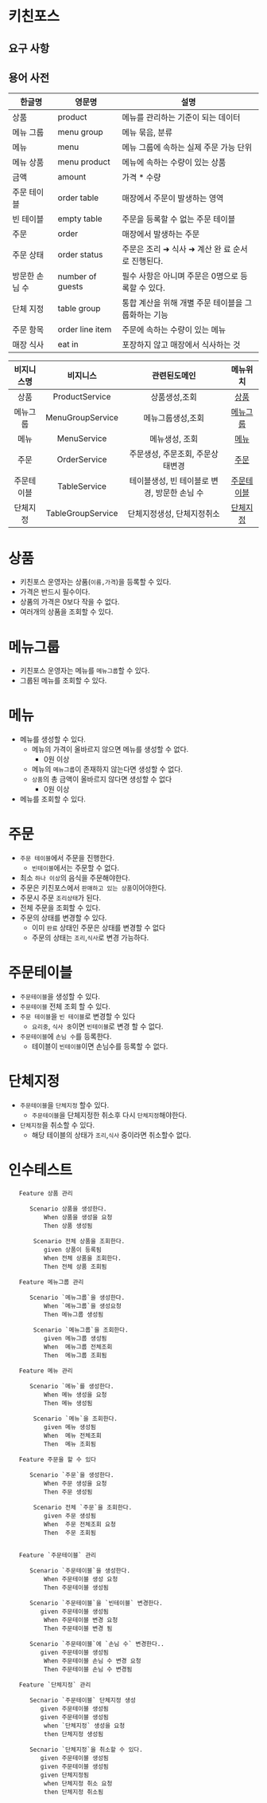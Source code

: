 # 키친포스

## 요구 사항

## 용어 사전

| 한글명 | 영문명 | 설명 |
| --- | --- | --- |
| 상품 | product | 메뉴를 관리하는 기준이 되는 데이터 |
| 메뉴 그룹 | menu group | 메뉴 묶음, 분류 |
| 메뉴 | menu | 메뉴 그룹에 속하는 실제 주문 가능 단위 |
| 메뉴 상품 | menu product | 메뉴에 속하는 수량이 있는 상품 |
| 금액 | amount | 가격 * 수량 |
| 주문 테이블 | order table | 매장에서 주문이 발생하는 영역 |
| 빈 테이블 | empty table | 주문을 등록할 수 없는 주문 테이블 |
| 주문 | order | 매장에서 발생하는 주문 |
| 주문 상태 | order status | 주문은 조리 ➜ 식사 ➜ 계산 완 료 순서로 진행된다. |
| 방문한 손님 수 | number of guests | 필수 사항은 아니며 주문은 0명으로 등록할 수 있다. |
| 단체 지정 | table group | 통합 계산을 위해 개별 주문 테이블을 그룹화하는 기능 |
| 주문 항목 | order line item | 주문에 속하는 수량이 있는 메뉴 |
| 매장 식사 | eat in | 포장하지 않고 매장에서 식사하는 것 |

|비지니스명|비지니스|관련된도메인|메뉴위치|
|:---:|:---:|:---:|:---:|
|상품|ProductService|상품생성,조회|[상품](#상품)|
|메뉴그룹|MenuGroupService|메뉴그룹생성,조회|[메뉴그룹](#메뉴그룹)|
|메뉴|MenuService|메뉴생성, 조회|[메뉴](#메뉴)|
|주문|OrderService|주문생성, 주문조회, 주문상태변경|[주문](#주문)|
|주문테이블|TableService|테이블생성, 빈 테이블로 변경, 방문한 손님 수|[주문테이블](#주문테이블)|
|단체지정|TableGroupService|단체지정생성, 단체지정취소|[단체지정](#단체지정)|


# 상품
 - 키친포스 운영자는 상품(`이름,가격`)을 등록할 수 있다. 
  - 가격은 반드시 필수이다. 
  - 상품의 가격은 0보다 작을 수 없다.
 - 여러개의 상품을 조회할 수 있다.


# 메뉴그룹
 - 키친포스 운영자는 메뉴를 `메뉴그룹`할 수 있다.
 - 그룹된 메뉴를 조회할 수 있다.
 
# 메뉴
 - 메뉴를 생성할 수 있다.
   - 메뉴의 가격이 올바르지 않으면 메뉴를 생성할 수 없다.
     - 0원 이상
   - 메뉴의 `메뉴그룹`이 존재하지 않는다면 생성할 수 없다. 
   - `상품`의 총 금액이 올바르지 않다면 생성할 수 없다 
     - 0원 이상
 - 메뉴를 조회할 수 있다.


# 주문
 - `주문 테이블`에서 주문을 진행한다.
   - `빈테이블`에서는 주문할 수 없다.
 - 최소 `하나 이상`의 음식을 주문해야한다.
 - 주문은 키친포스에서 `판매하고 있는 상품`이어야한다.
 - 주문시 주문 `조리상태`가 된다.
 - 전체 주문을 조회할 수 있다.
 - 주문의 상태를 변경할 수 있다. 
   - 이미 `완료` 상태인 주문은 상태를 변경할 수 없다
   - 주문의 상태는 `조리`,`식사`로 변경 가능하다.


# 주문테이블
 - `주문테이블`을 생성할 수 있다.
 - `주문테이블` 전체 조회 할 수 있다.
 - `주문 테이블`을 `빈 테이블`로 변경할 수 있다
   - `요리중`, `식사 중`이면 `빈테이블`로 변경 할 수 없다.
 - `주문테이블`에 `손님 수`를 등록한다.
   - 테이블이 `빈테이블`이면 손님수를 등록할 수 없다. 
   

# 단체지정
 - `주문테이블`을 `단체지정` 할수 있다.
   - `주문테이블`을 단체지정한 취소후 다시 `단체지정`해야한다.
 - `단체지정`을 취소할 수 있다.
   - 해당 테이블의 상태가 `조리`,`식사` 중이라면 취소할수 없다.



# 인수테스트 
```integrationperformancetest
   Feature 상품 관리
   
      Scenario 상품을 생성한다.
          When 상품을 생성을 요청
          Then 상품 생성됨
          
       Scenario 전체 상품을 조회한다.
          given 상품이 등록됨 
          When 전체 상품을 조회한다.
          Then 전체 상품 조회됨
       
   Feature 메뉴그룹 관리  
   
      Scenario `메뉴그룹`을 생성한다.
          When `메뉴그룹`을 생성요청
          Then 메뉴그룹 생성됨
          
       Scenario `메뉴그룹`을 조회한다.
          given 메뉴그룹 생성됨
          When  메뉴그룹 전체조회 
          Then  메뉴그룹 조회됨
       
   Feature 메뉴 관리
   
      Scenario `메뉴`를 생성한다.
          When 메뉴 생성을 요청
          Then 메뉴 생성됨
          
       Scenario `메뉴`을 조회한다.
          given 메뉴 생성됨
          When  메뉴 전체조회 
          Then  메뉴 조회됨
       
   Feature 주문을 할 수 있다 
   
      Scenario `주문`을 생성한다.
          When 주문 생성을 요청
          Then 주문 생성됨
          
       Scenario 전체 `주문`을 조회한다.
          given 주문 생성됨
          When  주문 전체조회 요청 
          Then  주문 조회됨
   
   
   Feature `주문테이블` 관리
   
      Scenario `주문테이블`을 생성한다.
          When 주문테이블 생성 요청
          Then 주문테이블 생성됨
      
      Scenario `주문테이블`을 `빈테이블` 변경한다.
         given 주문테이블 생성됨
          When 주문테이블 변경 요청
          Then 주문테이블 변경 됨
          
      Scenario `주문테이블`에 `손님 수` 변경한다..
         given 주문테이블 생성됨
          When 주문테이블 손님 수 변경 요청
          Then 주문테이블 손님 수 변경됨
          
   Feature `단체지정` 관리
   
      Secnario `주문테이블` 단체지정 생성
         given 주문테이블 생성됨
         given 주문테이블 생성됨
          when `단체지정` 생성을 요청 
          then 단체지정 생성됨
          
      Secnario `단체지정`을 취소할 수 있다.
         given 주문테이블 생성됨
         given 주문테이블 생성됨
         given 단체지정됨
          when 단체지정 취소 요청
          then 단체지정 취소됨 
```















